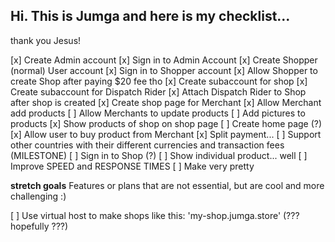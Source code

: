 ## Hi. This is Jumga and here is my checklist...

thank you Jesus!

[x] Create Admin account
[x] Sign in to Admin Account
[x] Create Shopper (normal) User account
[x] Sign in to Shopper account
[x] Allow Shopper to create Shop after paying $20 fee tho
[x] Create subaccount for shop
[x] Create subaccount for Dispatch Rider
[x] Attach Dispatch Rider to Shop after shop is created
[x] Create shop page for Merchant
[x] Allow Merchant add products
[ ] Allow Merchants to update products
[ ] Add pictures to products
[x] Show products of shop on shop page
[ ] Create home page (?)
[x] Allow user to buy product from Merchant
[x] Split payment...
[ ] Support other countries with their different currencies and transaction fees (MILESTONE)
[ ] Sign in to Shop (?)
[ ] Show individual product... well
[ ] Improve SPEED and RESPONSE TIMES
[ ] Make very pretty

**stretch goals**
Features or plans that are not essential, but are cool and more challenging :)

[ ] Use virtual host to make shops like this: 'my-shop.jumga.store' (??? hopefully ???)
